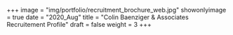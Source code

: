 +++
image = "img/portfolio/recruitment_brochure_web.jpg"
showonlyimage = true
date = "2020_Aug"
title = "Colin Baenziger & Associates Recruitement Profile"
draft = false
weight = 3
+++
